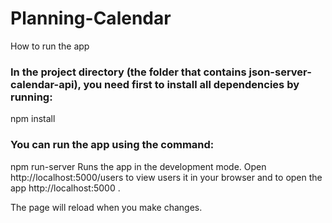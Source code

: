 # Planning-Calendar


How to run the app
### In the project directory (the folder that contains json-server-calendar-api), you need first to install all dependencies by running:

npm install
### You can run the app using the command:

npm run-server
Runs the app in the development mode.
Open http://localhost:5000/users to view users it in your browser and to open the app http://localhost:5000 .

The page will reload when you make changes.

